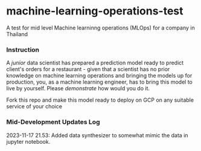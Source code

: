 # machine-learning-operations-test
A test for mid level Machine learninng operations (MLOps) for a company in Thailand

### Instruction

A _junior_ data scientist has prepared a prediction model ready to predict client's orders for a restaurant - given that a scientist has no prior knowledge on machine learning operations and bringing the models up for production, you, as a machine learning engineer, has to bring this model to live by yourself. Please *demonstrate* how would you do it. 

Fork this repo and make this model ready to deploy on GCP on any suitable service of your choice 

### Mid-Development Updates Log

2023-11-17 21.53: Added data synthesizer to somewhat mimic the data in jupyter notebook.
